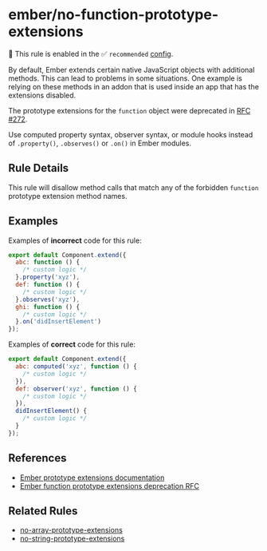 # ember/no-function-prototype-extensions

💼 This rule is enabled in the ✅ `recommended` [config](https://github.com/ember-cli/eslint-plugin-ember#-configurations).

<!-- end auto-generated rule header -->

By default, Ember extends certain native JavaScript objects with additional methods. This can lead to problems in some situations. One example is relying on these methods in an addon that is used inside an app that has the extensions disabled.

The prototype extensions for the `function` object were deprecated in [RFC #272](https://rfcs.emberjs.com/id/0272-deprecation-native-function-prototype-extensions).

Use computed property syntax, observer syntax, or module hooks instead of `.property()`, `.observes()` or `.on()` in Ember modules.

## Rule Details

This rule will disallow method calls that match any of the forbidden `function` prototype extension method names.

## Examples

Examples of **incorrect** code for this rule:

```js
export default Component.extend({
  abc: function () {
    /* custom logic */
  }.property('xyz'),
  def: function () {
    /* custom logic */
  }.observes('xyz'),
  ghi: function () {
    /* custom logic */
  }.on('didInsertElement')
});
```

Examples of **correct** code for this rule:

```js
export default Component.extend({
  abc: computed('xyz', function () {
    /* custom logic */
  }),
  def: observer('xyz', function () {
    /* custom logic */
  }),
  didInsertElement() {
    /* custom logic */
  }
});
```

## References

- [Ember prototype extensions documentation](https://guides.emberjs.com/release/configuring-ember/disabling-prototype-extensions/)
- [Ember function prototype extensions deprecation RFC](https://rfcs.emberjs.com/id/0272-deprecation-native-function-prototype-extensions)

## Related Rules

- [no-array-prototype-extensions](no-array-prototype-extensions.md)
- [no-string-prototype-extensions](no-string-prototype-extensions.md)
